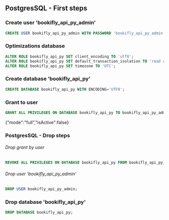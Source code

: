 ## PostgresSQL - First steps

### Create user 'bookifly_api_py_admin'

```sql
CREATE USER bookifly_api_py_admin WITH PASSWORD 'bookifly_api_py_admin';
```

### Optimizations database

```sql
ALTER ROLE bookifly_api_py SET client_encoding TO 'utf8';
ALTER ROLE bookifly_api_py SET default_transaction_isolation TO 'read committed';
ALTER ROLE bookifly_api_py SET timezone TO 'UTC';
```

### Create database 'bookifly_api_py'

```sql
CREATE DATABASE bookifly_api_py WITH ENCODING='UTF8';
```

### Grant to user

```sql
GRANT ALL PRIVILEGES ON DATABASE bookifly_api_py TO bookifly_api_py_admin;
```

{"mode":"full","isActive":false}

### PostgresSQL - Drop steps

###### Drop grant by user

```sql
REVOKE ALL PRIVILEGES ON DATABASE bookifly_api_py FROM bookifly_api_py_admin;
```

###### Drop user 'bookifly_api_py_admin'

```sql
DROP USER bookifly_api_py_admin;
```

### Drop database 'bookifly_api_py'

```sql
DROP DATABASE bookifly_api_py;
```